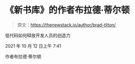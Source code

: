 # 《新书库》的作者布拉德·蒂尔顿

> 原文：<https://thenewstack.io/author/brad-tilton/>

低代码如何释放开发人员的创造力

2021 年 10 月 12 日上午 7:41

作者布拉德·蒂尔顿